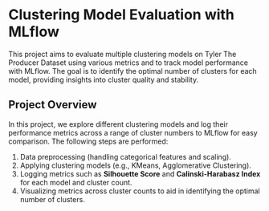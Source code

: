 # Clustering Model Evaluation with MLflow

This project aims to evaluate multiple clustering models on Tyler The Producer Dataset using various metrics and to track model performance with MLflow. The goal is to identify the optimal number of clusters for each model, providing insights into cluster quality and stability.

## Project Overview

In this project, we explore different clustering models and log their performance metrics across a range of cluster numbers to MLflow for easy comparison. The following steps are performed:
1. Data preprocessing (handling categorical features and scaling).
2. Applying clustering models (e.g., KMeans, Agglomerative Clustering).
3. Logging metrics such as **Silhouette Score** and **Calinski-Harabasz Index** for each model and cluster count.
4. Visualizing metrics across cluster counts to aid in identifying the optimal number of clusters.
